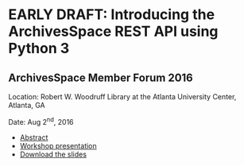

# **EARLY DRAFT**: Introducing the ArchivesSpace REST API using Python 3

## ArchivesSpace Member Forum 2016

Location: Robert W. Woodruff Library at the Atlanta University Center, Atlanta, GA 

Date: Aug 2<sup>nd</sup>, 2016

+ [Abstract](abstract.html)
+ [Workshop presentation](00-ArchivesSpace-API-Workshop.html)
+ [Download the slides](https://github.com/rsdoiel/archivesspace-api-workshop/releases/latest)


